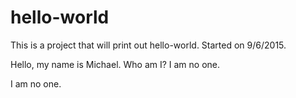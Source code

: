 # hello-world
This is a project that will print out hello-world. Started on 9/6/2015.

Hello, my name is Michael. Who am I? I am no one.

I am no one.
